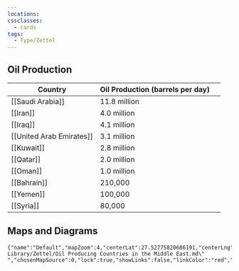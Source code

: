 ```yaml
---
locations: 
cssclasses:
  - cards
tags:
  - Type/Zettel
---
```

## Oil Production

| Country                  | Oil Production (barrels per day) |     |
| ------------------------ | -------------------------------- | --- |
| [[Saudi Arabia]]         | 11.8 million                     |     |
| [[Iran]]                 | 4.0 million                      |     |
| [[Iraq]]                 | 4.1 million                      |     |
| [[United Arab Emirates]] | 3.1 million                      |     |
| [[Kuwait]]               | 2.8 million                      |     |
| [[Qatar]]                | 2.0 million                      |     |
| [[Oman]]                 | 1.0 million                      |     |
| [[Bahrain]]              | 210,000                          |     |
| [[Yemen]]                | 100,000                          |     |
| [[Syria]]                | 80,000                           |     |

## Maps and Diagrams

```mapview
{"name":"Default","mapZoom":4,"centerLat":27.52775820686191,"centerLng":50.2294921875,"query":"linkedfrom:\"30 Library/Zettel/Oil Producing Countries in the Middle East.md\" ","chosenMapSource":0,"lock":true,"showLinks":false,"linkColor":"red","embeddedHeight":400}
```

